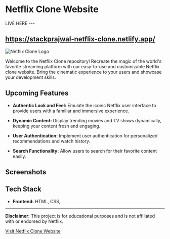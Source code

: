 # Netflix Clone Website

LIVE HERE --- <h2>https://stackprajwal-netflix-clone.netlify.app/</h2>

![Netflix Clone Logo](https://www.edigitalagency.com.au/wp-content/uploads/Netflix-logo-red-black-png.png)

Welcome to the Netflix Clone repository! Recreate the magic of the world's favorite streaming platform with our easy-to-use and customizable Netflix clone website. Bring the cinematic experience to your users and showcase your development skills.

## Upcoming  Features

- **Authentic Look and Feel:** Emulate the iconic Netflix user interface to provide users with a familiar and immersive experience.

- **Dynamic Content:** Display trending movies and TV shows dynamically, keeping your content fresh and engaging.

- **User Authentication:** Implement user authentication for personalized recommendations and watch history.

- **Search Functionality:** Allow users to search for their favorite content easily.

## Screenshots



## Tech Stack

- **Frontend:**  HTML, CSS, 


---

**Disclaimer:** This project is for educational purposes and is not affiliated with or endorsed by Netflix.

[Visit Netflix Clone Website](https://yourwebsite.com)

